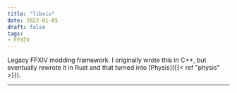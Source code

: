 ```yaml
---
title: "libxiv"
date: 2022-01-05
draft: false
tags:
- FFXIV
---
```


Legacy FFXIV modding framework. I originally wrote this in C++, but eventually rewrote it in Rust and that turned into
[Physis]({{< ref "physis" >}}).

<!--more-->
---
